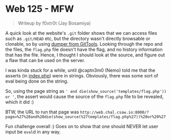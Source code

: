 # Web 125 - MFW

> Writeup by f0xtr0t (Jay Bosamiya)

A quick look at the website's `.git` folder shows that we can access files such as `.git/HEAD` etc, but the directory wasn't directly browsable or clonable, so by using [dumper from GitTools](https://github.com/internetwache/GitTools). Looking through the repo and the files, the `flag.php` file doesn't have the flag, and no history information that has the file. Hence, I thought I should look at the source, and figure out a flaw that can be used on the server.

I was kinda stuck for a while, until @captn3m0 (Nemo) told me that the asserts (in [index.php](git-folder/index.php)) were in strings. Obviously, there was some sort of eval being done on the string.

So, using the page string as `' and die(show_source('templates/flag.php')) or '`, the assert would cause the source of the `flag.php` file to be revealed, which it did :)

BTW, the URL to run that page was `http://web.chal.csaw.io:8000/?page=%27%20and%20die(show_source(%27templates/flag.php%27))%20or%20%27`

Fun challenge overall :) Goes on to show that one should NEVER let user input be `eval`d in any way.